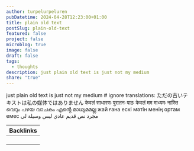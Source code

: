 ```yaml
---
author: turpelurpeluren
pubDatetime: 2024-04-28T12:23:00+01:00
title: plain old text
postSlug: plain-old-text
featured: false
project: false
microblog: true
image: false
draft: false
tags:
  - thoughts
description: just plain old text is just not my medium
share: "true"
---
```


just plain old text is just not my medium # ignore translations: ただの古いテキストは私の媒体ではありません केवलं साधारणः पुरातनः पाठः केवलं मम माध्यमः नास्ति വെറും പഴയ വാചകം എൻ്റെ മാധ്യമമല്ല жай ғана ескі мәтін менің ортам емес مجرد نص قديم عادي ليس وسيلة لي

| Backlinks |
| --------- |
| <ul></ul> |
